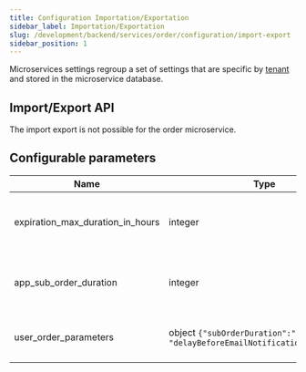 ```yaml
---
title: Configuration Importation/Exportation
sidebar_label: Importation/Exportation
slug: /development/backend/services/order/configuration/import-export
sidebar_position: 1
---
```



Microservices settings regroup a set of settings that are specific by [tenant](../../../concepts/03-multitenant.md)
and stored in the microservice database.

## Import/Export API

The import export is not possible for the order microservice.

## Configurable parameters

| Name                             | Type                                                                       | Default value                                              | Description                                          |
| -------------------------------- | -------------------------------------------------------------------------- | ---------------------------------------------------------- | ---------------------------------------------------- |
| expiration_max_duration_in_hours | integer                                                                    | 168 (7 jours)                                              | Order expiration duration maximal (in hours)         |
| app_sub_order_duration           | integer                                                                    | 2                                                          | Sub order duration for applicative orders (in hours) |
| user_order_parameters            | object `{"subOrderDuration":"integer",` `"delayBeforeEmailNotification":"integer"}` | `{"subOrderDuration":"240",` `"delayBeforeEmailNotification":"72"}` | Parameters for User order (in hours)                 | 

